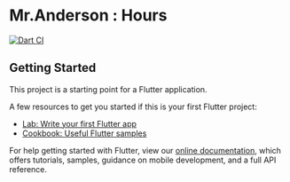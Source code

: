 # Mr.Anderson : Hours

[![Dart CI](https://github.com/Runman44/Pyre/workflows/Flutter%20CI/badge.svg)](https://github.com/Runman44/Pyre/actions)

## Getting Started

This project is a starting point for a Flutter application.

A few resources to get you started if this is your first Flutter project:

- [Lab: Write your first Flutter app](https://flutter.dev/docs/get-started/codelab)
- [Cookbook: Useful Flutter samples](https://flutter.dev/docs/cookbook)

For help getting started with Flutter, view our
[online documentation](https://flutter.dev/docs), which offers tutorials,
samples, guidance on mobile development, and a full API reference.
